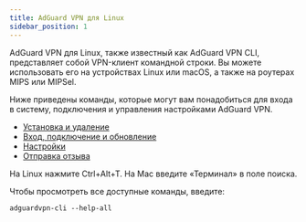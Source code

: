 ```yaml
---
title: AdGuard VPN для Linux
sidebar_position: 1
---
```


AdGuard VPN для Linux, также известный как AdGuard VPN CLI, представляет собой VPN-клиент командной строки. Вы можете использовать его на устройствах Linux или macOS, а также на роутерах MIPS или MIPSel.

Ниже приведены команды, которые могут вам понадобиться для входа в систему, подключения и управления настройками AdGuard VPN.

- [Установка и удаление](/adguard-vpn-for-linux/installation)
- [Вход, подключение и обновление](/adguard-vpn-for-linux/login)
- [Настройки](/adguard-vpn-for-linux/settings)
- [Отправка отзыва](/adguard-vpn-for-linux/feedback)

На Linux нажмите Ctrl+Alt+T. На Mac введите «Терминал» в поле поиска.

Чтобы просмотреть все доступные команды, введите:

```
adguardvpn-cli --help-all
```
